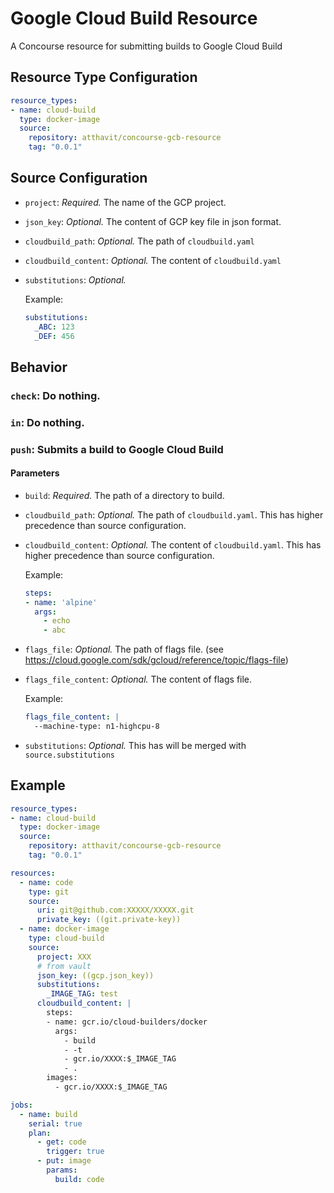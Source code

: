 # Google Cloud Build Resource

A Concourse resource for submitting builds to Google Cloud Build


## Resource Type Configuration

```yaml
resource_types:
- name: cloud-build
  type: docker-image
  source:
    repository: atthavit/concourse-gcb-resource
    tag: "0.0.1"
```


## Source Configuration

* `project`: *Required.* The name of the GCP  project.

* `json_key`: *Optional.* The content of GCP key file in json format.

* `cloudbuild_path`: *Optional.* The path of `cloudbuild.yaml`

* `cloudbuild_content`: *Optional.* The content of `cloudbuild.yaml`

* `substitutions`: *Optional.*

  Example:

  ```yaml
  substitutions:
    _ABC: 123
    _DEF: 456
  ```


## Behavior

### `check`: Do nothing.

### `in`: Do nothing.

### `push`: Submits a build to Google Cloud Build

#### Parameters

* `build`: *Required.* The path of a directory to build.

* `cloudbuild_path`: *Optional.* The path of `cloudbuild.yaml`. This has higher precedence than source configuration.

* `cloudbuild_content`: *Optional.* The content of `cloudbuild.yaml`. This has higher precedence than source configuration.

  Example:

  ```yaml
  steps:
  - name: 'alpine'
    args:
      - echo
      - abc
  ```

* `flags_file`: *Optional.* The path of flags file. (see <https://cloud.google.com/sdk/gcloud/reference/topic/flags-file>)

* `flags_file_content`: *Optional.* The content of flags file.

  Example:

  ```yaml
  flags_file_content: |
    --machine-type: n1-highcpu-8
  ```

* `substitutions`: *Optional.* This has will be merged with `source.substitutions`


## Example

```yaml
resource_types:
- name: cloud-build
  type: docker-image
  source:
    repository: atthavit/concourse-gcb-resource
    tag: "0.0.1"

resources:
  - name: code
    type: git
    source:
      uri: git@github.com:XXXXX/XXXXX.git
      private_key: ((git.private-key))
  - name: docker-image
    type: cloud-build
    source:
      project: XXX
      # from vault
      json_key: ((gcp.json_key))
      substitutions:
        _IMAGE_TAG: test
      cloudbuild_content: |
        steps:
        - name: gcr.io/cloud-builders/docker
          args:
            - build
            - -t
            - gcr.io/XXXX:$_IMAGE_TAG
            - .
        images:
          - gcr.io/XXXX:$_IMAGE_TAG

jobs:
  - name: build
    serial: true
    plan:
      - get: code
        trigger: true
      - put: image
        params:
          build: code
```
